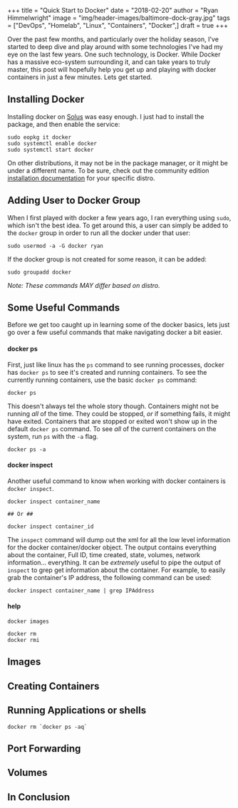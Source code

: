 +++
title  = "Quick Start to Docker"
date   = "2018-02-20"
author = "Ryan Himmelwright"
image  = "img/header-images/baltimore-dock-gray.jpg"
tags   = ["DevOps", "Homelab", "Linux", "Containers", "Docker",]
draft  = true
+++

Over the past few months, and particularly over the holiday season, I've started
to deep dive and play around with some technologies I've had my eye on the last
few years. One such technology, is Docker. While Docker has a massive eco-system
surrounding it, and can take years to truly master, this post will hopefully
help you get up and playing with docker containers in just a few minutes. Lets
get started.

<!--more-->


## Installing Docker

Installing docker on [Solus](https://solus-project.com) was easy enough. I just
had to install the package, and then enable the service:

```
sudo eopkg it docker
sudo systemctl enable docker
sudo systemctl start docker
```

On other distributions, it may not be in the package manager, or it might be
under a different name. To be sure, check out the community edition
[installation
documentation](https://docs.docker.com/install/linux/docker-ce/fedora/#set-up-the-repository)
for your specific distro.


## Adding User to Docker Group

When I first played with docker a few years ago, I ran everything using `sudo`,
which isn't the best idea. To get around this, a user can simply be added to the
`docker` group in order to run all the docker under that user:

```
sudo usermod -a -G docker ryan
```

If the docker group is not created for some reason, it can be added:

```
sudo groupadd docker
```

*Note: These commands MAY differ based on distro.*

## Some Useful Commands

Before we get too caught up in learning some of the docker basics, lets just go
over a few useful commands that make navigating docker a bit easier.


#### docker ps

First, just like linux has the `ps` command to see running processes, docker has
`docker ps` to see it's created and running containers. To see the currently
running containers, use the basic `docker ps` command:

```
docker ps
```

This doesn't always tel the whole story though. Containers might not be running
*all* of the time. They could be stopped, *or* if something fails, it might have
exited. Containers that are stopped or exited won't show up in the default
`docker ps` command. To see *all* of the current containers on the system, run
`ps` with the `-a` flag.

```
docker ps -a
```

#### docker inspect

Another useful command to know when working with docker containers is `docker
inspect`.

```
docker inspect container_name

## Or ##

docker inspect container_id
```

The `inspect` command will dump out the xml for all the low level information
for the docker container/docker object. The output contains everything about the
container, Full ID, time created, state, volumes, network information...
everything. It can be *extremely* useful to pipe the output of `inspect` to grep
get information about the container. For example, to easily grab the container's
IP address, the following command can be used:

```
docker inspect container_name | grep IPAddress
```

#### help

```
docker images
```

```
docker rm
docker rmi
```

## Images

## Creating Containers

## Running Applications or shells

```
docker rm `docker ps -aq`
```

## Port Forwarding

## Volumes

## In Conclusion 


